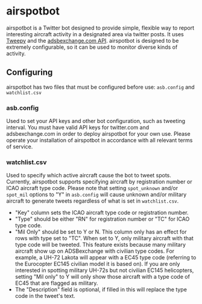 # airspotbot
airspotbot is a Twitter bot designed to provide simple, flexible way to report interesting aircraft activity in a designated area via
twitter posts. It uses [Tweepy](https://www.tweepy.org/) and the [adsbexchange.com API](https://www.adsbexchange.com/data/). airspotbot is designed to be extremely configurable, so it can be used to monitor diverse kinds of activity. 

## Configuring
airspotbot has two files that must be configured before use: `asb.config` and `watchlist.csv`

### asb.config
Used to set your API keys and other bot configuration, such as tweeting interval.
 You must have valid API keys for twitter.com and adsbexchange.com in order to deploy airspotbot for your own use. Please operate your installation of airspotbot in accordance with all relevant terms of service.
  
### watchlist.csv
Used to specify which active aircraft cause the bot to tweet spots. Currently, airspotbot supports specifying aircraft by registration number or ICAO aircraft type code. Please note that setting `spot_unknown` and/or `spot_mil` options to "Y" in `asb.config` will cause unknown and/or military aircraft to generate tweets regardless of what is set in `watchlist.csv`.
* "Key" column sets the ICAO aircraft type code or registration number. 
* "Type" should be either "RN" for registration number or "TC" for ICAO type code.
* "Mil Only" should be set to Y or N. This column only has an effect for rows with type set to "TC". When set to Y, only military aircraft with that type code will be tweeted. This feature exists because many military aircraft show up on ADSBexchange with civilian type codes. For example, a UH-72 Lakota will appear with a EC45 type code (referring to the Eurocopter EC145 civilian model it is based on). If you are only interested in spotting military UH-72s but not civilian EC145 helicopters, setting "Mil only" to Y will only show those aircraft with a type code of EC45 that are flagged as military.
 * The "Description" field is optional, if filled in this will replace the type code in the tweet's text. 